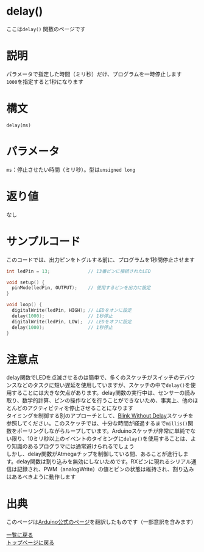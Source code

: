 # delay()

ここは`delay()` 関数のページです

# 説明

パラメータで指定した時間（ミリ秒）だけ、プログラムを一時停止します  
`1000`を指定すると1秒になります

# 構文

`delay(ms)`

# パラメータ

`ms`：停止させたい時間（ミリ秒）。型は`unsigned long`

# 返り値

なし

# サンプルコード

このコードでは、出力ピンをトグルする前に、プログラムを1秒間停止させます

```cpp
int ledPin = 13;              // 13番ピンに接続されたLED

void setup() {
  pinMode(ledPin, OUTPUT);    // 使用するピンを出力に設定
}

void loop() {
  digitalWrite(ledPin, HIGH); // LEDをオンに設定
  delay(1000);                // 1秒停止
  digitalWrite(ledPin, LOW);  // LEDをオフに設定
  delay(1000);                // 1秒停止
}
```

# 注意点

delay関数でLEDを点滅させるのは簡単で、多くのスケッチがスイッチのデバウンスなどのタスクに短い遅延を使用していますが、スケッチの中で`delay()`を使用することには大きな欠点があります。delay関数の実行中は、センサーの読み取り、数学的計算、ピンの操作などを行うことができないため、事実上、他のほとんどのアクティビティを停止させることになります  
タイミングを制御する別のアプローチとして、[Blink Without Delay](http://arduino.cc/en/Tutorial/BlinkWithoutDelay)スケッチを参照してください。このスケッチでは、十分な時間が経過するまで`millis()`関数をポーリングしながらループしています。Arduinoスケッチが非常に単純でない限り、10ミリ秒以上のイベントのタイミングに`delay()`を使用することは、より知識のあるプログラマには通常避けられるでしょう  
しかし、delay関数がAtmegaチップを制御している間、あることが進行します。delay関数は割り込みを無効にしないためです。RXピンに現れるシリアル通信は記録され、PWM（analogWrite）の値とピンの状態は維持され、割り込みはあるべきように動作します

# 出典

このページは[Arduino公式のページ](https://www.arduino.cc/reference/en/language/functions/time/delay/)を翻訳したものです（一部意訳を含みます）

[一覧に戻る](https://pages.nchlab.net/Arduino/ref/)  
[トップページに戻る](https://pages.nchlab.net/)

